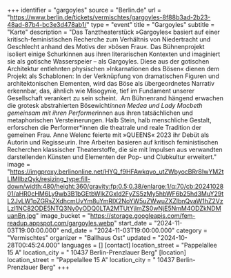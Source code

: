 +++
identifier = "gargoyles"
source = "Berlin.de"
url = "https://www.berlin.de/tickets/vermischtes/gargoyles-8f88b3ad-2b23-48ad-87b4-bc3e3d478ab1/"
type = "event"
title = "Gargoyles"
subtitle = "Karte"
description = "Das Tanztheaterstück »Gargoyles« basiert auf einer kritisch-feministischen Recherche zum Verhältnis von Niedertracht und Geschlecht anhand des Motivs der »bösen Frau«. Das Bühnenprojekt isoliert einige Schurkinnen aus ihren literarischen Kontexten und imaginiert sie als gotische Wasserspeier – als Gargoyles. Diese aus der gotischen Architektur entlehnten physischen »Inkarnationen des Bösen« dienen dem Projekt als Schablonen: In der Verknüpfung von dramatischen Figuren und architektonischen Elementen, wird das Böse als übergeordnetes Narrativ erkennbar, das, ähnlich wie Misogynie, tief im Fundament unserer Gesellschaft verankert zu sein scheint.  Am Bühnenrand hängend erwachen die grotesk abstrahierten Bösewicht*innen Medea und Lady Macbeth gemeinsam mit ihren Performer*innen aus ihren tatsächlichen und metaphorischen Versteinerungen. Halb Stein, halb menschliche Gestalt, erforschen die Performer*innen die theatrale und reale Tradition der gemeinen Frau. Anne Welenc feierte mit »QUEENS« 2023 ihr Debüt als Autorin und Regisseurin. Ihre Arbeiten basieren auf kritisch feministischen Recherchen klassischer Theaterstoffe, die sie mit Impulsen aus verwandten darstellenden Künsten und Elementen der Pop- und Clubkultur erweitert."
image = "https://imgproxy.berlinonline.net/HYQ_f9HFAwkqvo_utZWbyocBRr8IwYM2tLIMIlbzQyk/resizing_type:fill-down/width:480/height:360/gravity:fp:0.5:0.38/enlarge:1/q:70/cb:2024102801/aHR0cHM6Ly9wb3B1bGEtbWlkZGxld2FyZS5zMy5hbWF6b25hd3MuY29tL2JvLW1pZGRsZXdhcmUvYm8uYmRlX2NoYW5uZWwuZXZlbnQvaW1hZ2VzLzI1NC82ODE5NTQ3Ny0yODQ0LTA2MTUtYjlmZS0wNjE5NmM4ODZkNDMuanBn.jpg"
image_bucket = "https://storage.googleapis.com/fem-readup.appspot.com/gargoyles.webp"
start_date = "2024-11-03T19:00:00.000"
end_date = "2024-11-03T19:00:00.000"
category = "Vermischtes"
organizer = "Ballhaus Ost"
updated = "2024-10-28T00:45:24.000"
languages = []
[contact]
location_street = "Pappelallee 15 A"
location_city = " 10437 Berlin-Prenzlauer Berg"
[location]
location_street = "Pappelallee 15 A"
location_city = " 10437 Berlin-Prenzlauer Berg"
+++
